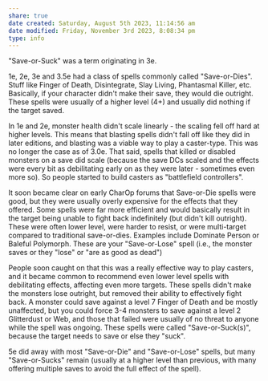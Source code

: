 ```yaml
---
share: true
date created: Saturday, August 5th 2023, 11:14:56 am
date modified: Friday, November 3rd 2023, 8:08:34 pm
type: info
---
```


"Save-or-Suck" was a term originating in 3e.

1e, 2e, 3e and 3.5e had a class of spells commonly called "Save-or-Dies". Stuff like Finger of Death, Disintegrate, Slay Living, Phantasmal Killer, etc. Basically, if your character didn't make their save, they would die outright. These spells were usually of a higher level (4+) and usually did nothing if the target saved.

In 1e and 2e, monster health didn't scale linearly - the scaling fell off hard at higher levels. This means that blasting spells didn't fall off like they did in later editions, and blasting was a viable way to play a caster-type. This was no longer the case as of 3.0e. That said, spells that killed or disabled monsters on a save did scale (because the save DCs scaled and the effects were every bit as debilitating early on as they were later - sometimes even more so). So people started to build casters as "battlefield controllers".

It soon became clear on early CharOp forums that Save-or-Die spells were good, but they were usually overly expensive for the effects that they offered. Some spells were far more efficient and would basically result in the target being unable to fight back indefinitely (but didn't kill outright). These were often lower level, were harder to resist, or were multi-target compared to traditional save-or-dies. Examples include Dominate Person or Baleful Polymorph. These are your "Save-or-Lose" spell (i.e., the monster saves or they "lose" or "are as good as dead")

People soon caught on that this was a really effective way to play casters, and it became common to recommend even lower level spells with debilitating effects, affecting even more targets. These spells didn't make the monsters lose outright, but removed their ability to effectively fight back. A monster could save against a level 7 Finger of Death and be mostly unaffected, but you could force 3-4 monsters to save against a level 2 Glitterdust or Web, and those that failed were usually of no threat to anyone while the spell was ongoing. These spells were called "Save-or-Suck(s)", because the target needs to save or else they "suck".

5e did away with most "Save-or-Die" and "Save-or-Lose" spells, but many "Save-or-Sucks" remain (usually at a higher level than previous, with many offering multiple saves to avoid the full effect of the spell).